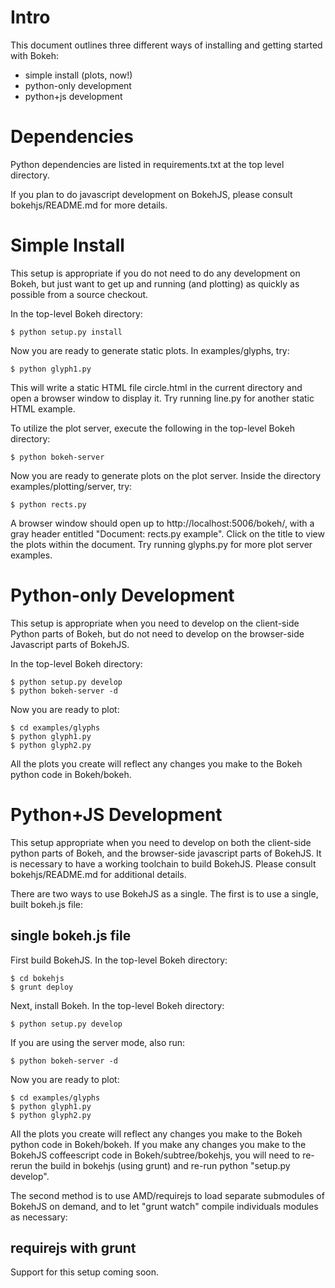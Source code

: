 
Intro
=====

This document outlines three different ways of installing and getting started
with Bokeh:

* simple install (plots, now!)
* python-only development
* python+js development

Dependencies
============

Python dependencies are listed in requirements.txt at the top level
directory.

If you plan to do javascript development on BokehJS, please consult
bokehjs/README.md for more details.

Simple Install
==============

This setup is appropriate if you do not need to do any development on Bokeh,
but just want to get up and running (and plotting) as quickly as possible from a
source checkout.

In the top-level Bokeh directory:

    $ python setup.py install

Now you are ready to generate static plots. In examples/glyphs, try:

    $ python glyph1.py

This will write a static HTML file circle.html in the current directory and
open a browser window to display it. Try running line.py for another static
HTML example.

To utilize the plot server, execute the following in the top-level Bokeh
directory:

    $ python bokeh-server

Now you are ready to generate plots on the plot server. Inside the
directory examples/plotting/server, try:

    $ python rects.py

A browser window should open up to http://localhost:5006/bokeh/, with a gray
header entitled "Document: rects.py example".  Click on the title to view the
plots within the document.  Try running glyphs.py for more plot server
examples.


Python-only Development
=======================

This setup is appropriate when you need to develop on the client-side Python
parts of Bokeh, but do not need to develop on the browser-side Javascript
parts of BokehJS.

In the top-level Bokeh directory:

    $ python setup.py develop
    $ python bokeh-server -d

Now you are ready to plot:

    $ cd examples/glyphs
    $ python glyph1.py
    $ python glyph2.py

All the plots you create will reflect any changes you make to the Bokeh python
code in Bokeh/bokeh.


Python+JS Development
=====================

This setup appropriate when you need to develop on both the client-side python
parts of Bokeh, and the browser-side javascript parts of BokehJS. It is necessary to
have a working toolchain to build BokehJS. Please consult bokehjs/README.md for
additional details.

There are two ways to use BokehJS as a single. The first is to use a single, built
bokeh.js file:

single bokeh.js file
--------------------

First build BokehJS. In the top-level Bokeh directory:

    $ cd bokehjs
    $ grunt deploy

Next, install Bokeh. In the top-level Bokeh directory:

    $ python setup.py develop

If you are using the server mode, also run:

    $ python bokeh-server -d

Now you are ready to plot:

    $ cd examples/glyphs
    $ python glyph1.py
    $ python glyph2.py

All the plots you create will reflect any changes you make to the Bokeh python
code in Bokeh/bokeh. If you make any changes you make to the BokehJS
coffeescript code in Bokeh/subtree/bokehjs, you will need to re-rerun the build in
bokehjs (using grunt) and re-run python "setup.py develop".

The second method is to use AMD/requirejs to load separate submodules of BokehJS on
demand, and to let "grunt watch" compile individuals modules as necessary:

requirejs with grunt
--------------------

Support for this setup coming soon.

